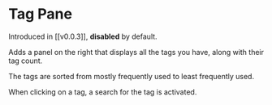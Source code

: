 # Tag Pane

Introduced in [[v0.0.3]], **disabled** by default.

Adds a panel on the right that displays all the tags you have, along with their tag count.

The tags are sorted from mostly frequently used to least frequently used.

When clicking on a tag, a search for the tag is activated.
